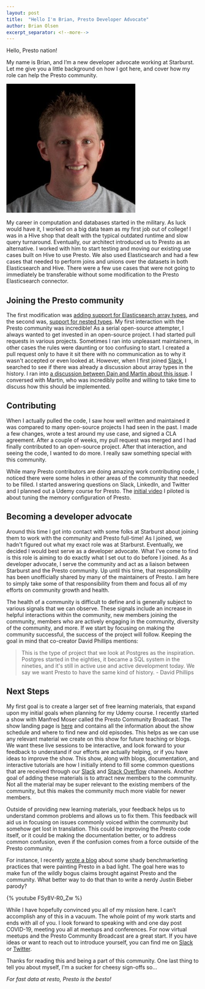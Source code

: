 ```yaml
---
layout: post
title:  "Hello I'm Brian, Presto Developer Advocate"
author: Brian Olsen
excerpt_separator: <!--more-->
---
```


Hello, Presto nation!

My name is Brian, and I’m a new developer advocate working at Starburst. Let me 
give you a little background on how I got here, and cover how my role can help
the Presto community.

![](/assets/blog/developer-advocate/brian.jpg)

<!--more-->

My career in computation and databases started in the military. As luck would
have it, I worked on a big data team as my first job out of college! I was in a
Hive shop that dealt with the typical outdated runtime and slow query
turnaround. Eventually, our architect introduced us to Presto as an alternative.
I worked with him to start testing and moving our existing use cases built on
Hive to use Presto. We also used Elasticsearch and had a few cases that needed
to perform joins and unions over the datasets in both Elasticsearch and Hive.
There were a few use cases that were not going to immediately be transferable
without some modification to the Presto Elasticsearch connector. 

## Joining the Presto community

The first modification was [adding support for Elasticsearch array 
types]({{site.github_repo_url}}/issues/2441), and the second was, 
[support for nested types]({{site.github_repo_url}}/issues/754). My 
first interaction with the Presto community was incredible! As a serial
open-source attempter, I always wanted to get invested in an open-source
project. I had started pull requests in various projects. Sometimes I ran into 
unpleasant maintainers, in other cases the rules were daunting or too confusing
to start. I created a pull request only to have it sit there with no
communication as to why it wasn't accepted or even looked at. However, when I
first joined [Slack](/slack.html), I searched to see if there was already a
discussion about array types in the history. I ran into [a discussion between 
Dain and Martin about this 
issue](https://{{site.slack_fqdn}}/archives/CP1MUNEUX/p1570064139005900). I
conversed with Martin, who was incredibly polite and willing to take time to 
discuss how this should be implemented. 

## Contributing

When I actually pulled the code, I saw how well written and maintained it was
compared to many open-source projects I had seen in the past. I made a few
changes, wrote a test around my use case, and signed a CLA agreement. After a
couple of weeks, my pull request was merged and I had finally contributed to an
open-source project. After that interaction, and seeing the code, I wanted to do
more. I really saw something special with this community.

While many Presto contributors are doing amazing work contributing code, I
noticed there were some holes in other areas of the community that needed to be
filled. I started answering questions on Slack, LinkedIn, and Twitter and I
planned out a Udemy course for Presto. The [initial 
video](https://youtu.be/RPaG0Gu2I6c) I piloted is about tuning the memory
configuration of Presto.
 
## Becoming a developer advocate

Around this time I got into contact with some folks at Starburst about joining 
them to work with the community and Presto full-time! As I joined, we hadn't
figured out what my exact role was at Starburst. Eventually, we decided I would
best serve as a developer advocate. What I've come to find is this role is 
aiming to do exactly what I set out to do before I joined. As a developer
advocate, I serve the community and act as a liaison between Starburst and the
Presto community. Up until this time, that responsibility has been unofficially
shared by many of the maintainers of Presto. I am here to simply take some of
that responsibility from them and focus all of my efforts on community growth
and health. 

The health of a community is difficult to define and is generally
subject to various signals that we can observe. These signals include an
increase in helpful interactions within the community, new members joining the
community, members who are actively engaging in the community, diversity of the
community, and more. If we start by focusing on making the community successful,
the success of the project will follow. Keeping the goal in mind that co-creator
David Phillips mentions:

> This is the type of project that we look at Postgres as the inspiration. 
> Postgres started in the eighties, it became a SQL system in the nineties, and
> it's still in active use and active development today. We say we want Presto
> to have the same kind of history. - David Phillips


## Next Steps

My first goal is to create a larger set of free learning materials, that expand
upon my initial goals when planning for my Udemy course. I recently started a
show with Manfred Moser called the Presto Community Broadcast. The show landing 
page is [here](/broadcast.html) and contains all the information about the show
schedule and where to find new and old episodes. This helps as we can use any
relevant material we create on this show for future teaching or blogs. We want
these live sessions to be interactive, and look forward to your feedback to
understand if our efforts are actually helping, or if you have ideas to improve
the show. This show, along with blogs, documentation, and interactive tutorials
are how I initially intend to fill some common questions that are received
through our [Slack](/slack.html) and [Stack 
Overflow](https://stackoverflow.com/questions/tagged/presto) channels. Another
goal of adding these materials is to attract new members to the community. Not
all the material may be super relevant to the existing members of the community,
but this makes the community much more viable for newer members.
 
Outside of providing new learning materials, your feedback helps us to
understand common problems and allows us to fix them. This feedback will aid us
in focusing on issues commonly voiced within the community but somehow get lost
in translation. This could be improving the Presto code itself, or it could be
making the documentation better, or to address common confusion, even if the
confusion comes from a force outside of the Presto community. 

For instance, I recently [wrote a 
blog](https://bitsondata.dev/what-is-benchmarketing-and-why-is-it-bad/) about
some shady benchmarketing practices that were painting Presto in a bad light. 
The goal here was to make fun of the wildly bogus claims brought against Presto 
and the community. What better way to do that than to write a nerdy Justin
Bieber parody?

{% youtube FSy8V-R0_Zw %}

While I have hopefully convinced you all of my mission here. I can’t accomplish
any of this in a vacuum. The whole point of my work starts and ends with all of
you. I look forward to speaking with and one day post COVID-19, meeting you all
at meetups and conferences. For now virtual meetups and the Presto Community
Broadcast are a great start. If you have ideas or want to reach out to introduce
yourself, you can find me on 
[Slack](/slack.html) or [Twitter](https://twitter.com/bitsondatadev).
 
Thanks for reading this and being a part of this community. One last thing to
tell you about myself, I'm a sucker for cheesy sign-offs so...

_For fast data at resto, Presto is the besto!_

